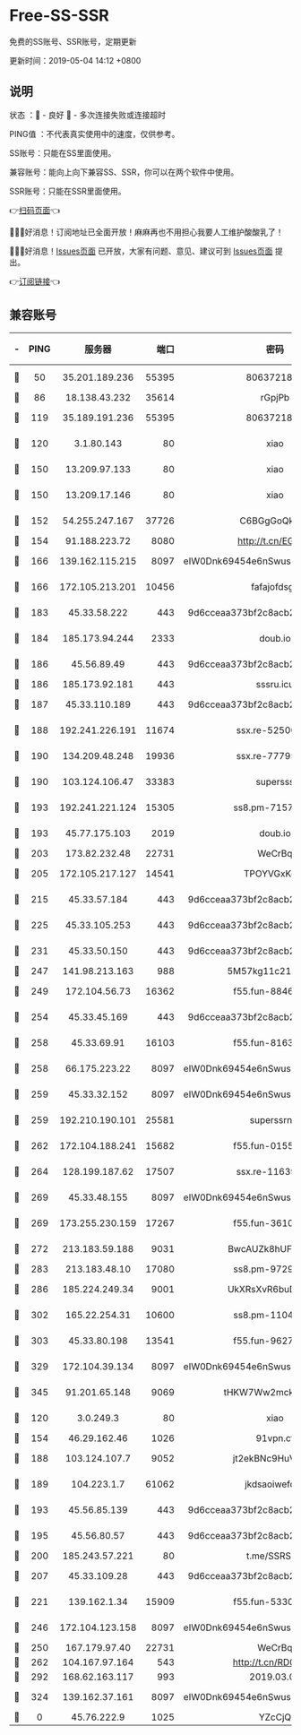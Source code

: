 # Free-SS-SSR

免费的SS账号、SSR账号，定期更新

更新时间：2019-05-04 14:12 +0800

## 说明

状态     ：🙂 - 良好 🙁 - 多次连接失败或连接超时

PING值   ：不代表真实使用中的速度，仅供参考。


SS账号：只能在SS里面使用。

兼容账号：能向上向下兼容SS、SSR，你可以在两个软件中使用。

SSR账号：只能在SSR里面使用。


👉[扫码页面](https://liesauer.github.io/Free-SS-SSR/)👈

🎉🎉🎉好消息！订阅地址已全面开放！麻麻再也不用担心我要人工维护酸酸乳了！

🎉🎉🎉好消息！[Issues页面](https://github.com/liesauer/Free-SS-SSR/issues) 已开放，大家有问题、意见、建议可到 [Issues页面](https://github.com/liesauer/Free-SS-SSR/issues) 提出。

👉[订阅链接](https://www.liesauer.net/yogurt/subscribe?ACCESS_TOKEN=DAYxR3mMaZAsaqUb)👈

## 兼容账号

|-|PING|服务器|端口|密码|加密方式|区域|
|:----:|:----:|:-----:|-----:|:----:|:----:|:----:|
|🙂|50|35.201.189.236|55395|8063721873|chacha20-ietf|US|
|🙂|86|18.138.43.232|35614|rGpjPb|rc4-md5|SG|
|🙂|119|35.189.191.236|55395|8063721873|chacha20-ietf|US|
|🙂|120|3.1.80.143|80|xiao|aes-128-ctr|SG|
|🙂|150|13.209.97.133|80|xiao|aes-128-ctr|KR|
|🙂|150|13.209.17.146|80|xiao|aes-128-ctr|KR|
|🙂|152|54.255.247.167|37726|C6BGgGoQknpR|aes-256-cfb|SG|
|🙂|154|91.188.223.72|8080|http://t.cn/EGJIyrl|rc4-md5|RU|
|🙂|166|139.162.115.215|8097|eIW0Dnk69454e6nSwuspv9DmS201tQ0D|aes-256-cfb|JP|
|🙂|166|172.105.213.201|10456|fafajofdsgc|aes-256-cfb|JP|
|🙂|183|45.33.58.222|443|9d6cceaa373bf2c8acb22e60b6a58be6|aes-256-cfb|US|
|🙂|184|185.173.94.244|2333|doub.io|aes-128-ctr|RU|
|🙂|186|45.56.89.49|443|9d6cceaa373bf2c8acb22e60b6a58be6|aes-256-cfb|US|
|🙂|186|185.173.92.181|443|sssru.icu|rc4-md5|RU|
|🙂|187|45.33.110.189|443|9d6cceaa373bf2c8acb22e60b6a58be6|aes-256-cfb|US|
|🙂|188|192.241.226.191|11674|ssx.re-52500581|aes-256-cfb|US|
|🙂|190|134.209.48.248|19936|ssx.re-77795476|aes-256-cfb|US|
|🙂|190|103.124.106.47|33383|supersss|aes-256-cfb|US|
|🙂|193|192.241.221.124|15305|ss8.pm-71574551|aes-256-cfb|US|
|🙂|193|45.77.175.103|2019|doub.io|aes-128-ctr|SG|
|🙂|203|173.82.232.48|22731|WeCrBq|rc4-md5|US|
|🙂|205|172.105.217.127|14541|TPOYVGxKglpi|aes-256-cfb|JP|
|🙂|215|45.33.57.184|443|9d6cceaa373bf2c8acb22e60b6a58be6|aes-256-cfb|US|
|🙂|225|45.33.105.253|443|9d6cceaa373bf2c8acb22e60b6a58be6|aes-256-cfb|US|
|🙂|231|45.33.50.150|443|9d6cceaa373bf2c8acb22e60b6a58be6|aes-256-cfb|US|
|🙂|247|141.98.213.163|988|5M57kg11c214qDmK|chacha20|KR|
|🙂|249|172.104.56.73|16362|f55.fun-88467235|aes-256-cfb|SG|
|🙂|254|45.33.45.169|443|9d6cceaa373bf2c8acb22e60b6a58be6|aes-256-cfb|US|
|🙂|258|45.33.69.91|16103|f55.fun-81635133|aes-256-cfb|US|
|🙂|258|66.175.223.22|8097|eIW0Dnk69454e6nSwuspv9DmS201tQ0D|aes-256-cfb|US|
|🙂|259|45.33.32.152|8097|eIW0Dnk69454e6nSwuspv9DmS201tQ0D|aes-256-cfb|US|
|🙂|259|192.210.190.101|25581|superssrnet|aes-256-cfb|US|
|🙂|262|172.104.188.241|15682|f55.fun-01556372|aes-256-cfb|SG|
|🙂|264|128.199.187.62|17507|ssx.re-11639338|aes-256-cfb|SG|
|🙂|269|45.33.48.155|8097|eIW0Dnk69454e6nSwuspv9DmS201tQ0D|aes-256-cfb|US|
|🙂|269|173.255.230.159|17267|f55.fun-36102332|aes-256-cfb|US|
|🙂|272|213.183.59.188|9031|BwcAUZk8hUFAkDGN|aes-256-cfb|NL|
|🙂|283|213.183.48.10|17080|ss8.pm-97297310|rc4-md5|RU|
|🙂|286|185.224.249.34|9001|UkXRsXvR6buDMG2Y|aes-256-cfb|RU|
|🙂|302|165.22.254.31|10600|ss8.pm-11042434|aes-256-cfb|SG|
|🙂|303|45.33.80.198|13541|f55.fun-96273695|aes-256-cfb|US|
|🙂|329|172.104.39.134|8097|eIW0Dnk69454e6nSwuspv9DmS201tQ0D|aes-256-cfb|SG|
|🙂|345|91.201.65.148|9069|tHKW7Ww2mck9CHQG|aes-256-cfb|IT|
|🙂|120|3.0.249.3|80|xiao|aes-128-ctr|SG|
|🙂|154|46.29.162.46|1026|91vpn.cf|rc4-md5|RU|
|🙂|188|103.124.107.7|9052|jt2ekBNc9HuVtm2a|aes-256-cfb|US|
|🙂|189|104.223.1.7|61062|jkdsaoiwefdsa|aes-256-cfb|US|
|🙂|193|45.56.85.139|443|9d6cceaa373bf2c8acb22e60b6a58be6|aes-256-cfb|US|
|🙂|195|45.56.80.57|443|9d6cceaa373bf2c8acb22e60b6a58be6|aes-256-cfb|US|
|🙂|200|185.243.57.221|80|t.me/SSRSUB|rc4-md5|US|
|🙂|207|45.33.109.28|443|9d6cceaa373bf2c8acb22e60b6a58be6|aes-256-cfb|US|
|🙂|221|139.162.1.34|15909|f55.fun-53305978|aes-256-cfb|SG|
|🙂|246|172.104.123.158|8097|eIW0Dnk69454e6nSwuspv9DmS201tQ0D|aes-256-cfb|JP|
|🙂|250|167.179.97.40|22731|WeCrBq|rc4-md5|JP|
|🙂|262|104.167.97.164|543|http://t.cn/RD0D7sx|rc4-md5|CA|
|🙂|292|168.62.163.117|993|2019.03.07|rc4-md5|US|
|🙁|324|139.162.37.161|8097|eIW0Dnk69454e6nSwuspv9DmS201tQ0D|aes-256-cfb|SG|
|🙁|0|45.76.222.9|1025|YZcCjQ|rc4-md5|JP|
